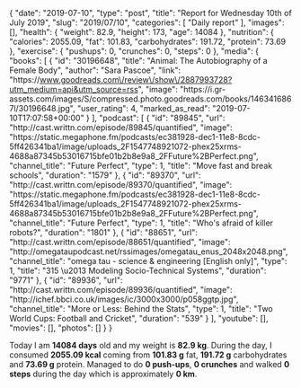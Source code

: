 {
    "date": "2019-07-10",
    "type": "post",
    "title": "Report for Wednesday 10th of July 2019",
    "slug": "2019\/07\/10",
    "categories": [
        "Daily report"
    ],
    "images": [],
    "health": {
        "weight": 82.9,
        "height": 173,
        "age": 14084
    },
    "nutrition": {
        "calories": 2055.09,
        "fat": 101.83,
        "carbohydrates": 191.72,
        "protein": 73.69
    },
    "exercise": {
        "pushups": 0,
        "crunches": 0,
        "steps": 0
    },
    "media": {
        "books": [
            {
                "id": "30196648",
                "title": "Animal: The Autobiography of a Female Body",
                "author": "Sara   Pascoe",
                "link": "https:\/\/www.goodreads.com\/review\/show\/2887993728?utm_medium=api&utm_source=rss",
                "image": "https:\/\/i.gr-assets.com\/images\/S\/compressed.photo.goodreads.com\/books\/1463416867l\/30196648.jpg",
                "user_rating": 4,
                "marked_as_read": "2019-07-10T17:07:58+00:00"
            }
        ],
        "podcast": [
            {
                "id": "89845",
                "url": "http:\/\/cast.writtn.com\/episode\/89845\/quantified",
                "image": "https:\/\/static.megaphone.fm\/podcasts\/ec381928-dec1-11e8-8cdc-5ff426341ba1\/image\/uploads_2F1547748921072-phex25xrms-4688a87345b53016715bfe01b2b8e9a8_2FFuture%2BPerfect.png",
                "channel_title": "Future Perfect",
                "type": 1,
                "title": "Move fast and break schools",
                "duration": "1579"
            },
            {
                "id": "89370",
                "url": "http:\/\/cast.writtn.com\/episode\/89370\/quantified",
                "image": "https:\/\/static.megaphone.fm\/podcasts\/ec381928-dec1-11e8-8cdc-5ff426341ba1\/image\/uploads_2F1547748921072-phex25xrms-4688a87345b53016715bfe01b2b8e9a8_2FFuture%2BPerfect.png",
                "channel_title": "Future Perfect",
                "type": 1,
                "title": "Who's afraid of killer robots?",
                "duration": "1801"
            },
            {
                "id": "88651",
                "url": "http:\/\/cast.writtn.com\/episode\/88651\/quantified",
                "image": "http:\/\/omegataupodcast.net\/rssimages\/omegatau_enus_2048x2048.png",
                "channel_title": "omega tau - science & engineering [English only]",
                "type": 1,
                "title": "315 \u2013 Modeling Socio-Technical Systems",
                "duration": "9771"
            },
            {
                "id": "89936",
                "url": "http:\/\/cast.writtn.com\/episode\/89936\/quantified",
                "image": "http:\/\/ichef.bbci.co.uk\/images\/ic\/3000x3000\/p058ggtp.jpg",
                "channel_title": "More or Less: Behind the Stats",
                "type": 1,
                "title": "Two World Cups: Football and Cricket",
                "duration": "539"
            }
        ],
        "youtube": [],
        "movies": [],
        "photos": []
    }
}

Today I am <strong>14084 days</strong> old and my weight is <strong>82.9 kg</strong>. During the day, I consumed <strong>2055.09 kcal</strong> coming from <strong>101.83 g</strong> fat, <strong>191.72 g</strong> carbohydrates and <strong>73.69 g</strong> protein. Managed to do <strong>0 push-ups</strong>, <strong>0 crunches</strong> and walked <strong>0 steps</strong> during the day which is approximately <strong>0 km</strong>.